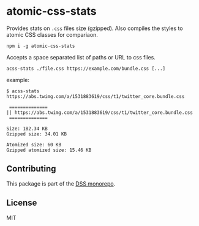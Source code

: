 # atomic-css-stats

Provides stats on `.css` files size (gzipped). Also compiles the styles to atomic CSS classes for compariaon.

```
npm i -g atomic-css-stats
```

Accepts a space separated list of paths or URL to css files.

```
acss-stats ./file.css https://example.com/bundle.css [...]
```

example:

```
$ acss-stats https://abs.twimg.com/a/1531883619/css/t1/twitter_core.bundle.css

 ==============
|| https://abs.twimg.com/a/1531883619/css/t1/twitter_core.bundle.css
 ==============

Size: 182.34 KB
Gzipped size: 34.01 KB

Atomized size: 60 KB
Gzipped atomized size: 15.46 KB
```


## Contributing

This package is part of the [DSS monorepo](https://github.com/giuseppeg/dss#contributing).

## License

MIT
